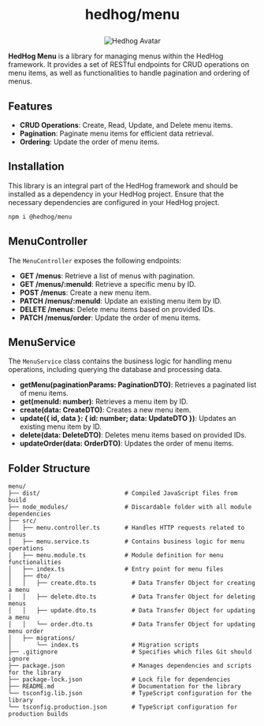 # <p align="center">hedhog/menu</p>

<p align="center">
  <img src="https://avatars.githubusercontent.com/u/177489127?s=200&v=4" alt="Hedhog Avatar" />
</p>

**HedHog Menu** is a library for managing menus within the HedHog framework. It provides a set of RESTful endpoints for CRUD operations on menu items, as well as functionalities to handle pagination and ordering of menus.

## Features

- **CRUD Operations**: Create, Read, Update, and Delete menu items.
- **Pagination**: Paginate menu items for efficient data retrieval.
- **Ordering**: Update the order of menu items.

## Installation

This library is an integral part of the HedHog framework and should be installed as a dependency in your HedHog project. Ensure that the necessary dependencies are configured in your HedHog project.

```bash
npm i @hedhog/menu
```

## MenuController

The `MenuController` exposes the following endpoints:

- **GET /menus**: Retrieve a list of menus with pagination.
- **GET /menus/:menuId**: Retrieve a specific menu by ID.
- **POST /menus**: Create a new menu item.
- **PATCH /menus/:menuId**: Update an existing menu item by ID.
- **DELETE /menus**: Delete menu items based on provided IDs.
- **PATCH /menus/order**: Update the order of menu items.

## MenuService

The `MenuService` class contains the business logic for handling menu operations, including querying the database and processing data.

- **getMenu(paginationParams: PaginationDTO)**: Retrieves a paginated list of menu items.
- **get(menuId: number)**: Retrieves a menu item by ID.
- **create(data: CreateDTO)**: Creates a new menu item.
- **update({ id, data }: { id: number; data: UpdateDTO })**: Updates an existing menu item by ID.
- **delete(data: DeleteDTO)**: Deletes menu items based on provided IDs.
- **updateOrder(data: OrderDTO)**: Updates the order of menu items.

## Folder Structure

```plaintext
menu/
├── dist/                        # Compiled JavaScript files from build
├── node_modules/                # Discardable folder with all module dependencies
├── src/
│   ├── menu.controller.ts       # Handles HTTP requests related to menus
│   ├── menu.service.ts          # Contains business logic for menu operations
│   ├── menu.module.ts           # Module definition for menu functionalities
│   ├── index.ts                 # Entry point for menu files
│   ├── dto/
│   │   ├── create.dto.ts          # Data Transfer Object for creating a menu
│   │   ├── delete.dto.ts          # Data Transfer Object for deleting menus
│   │   ├── update.dto.ts          # Data Transfer Object for updating a menu
│   │   └── order.dto.ts           # Data Transfer Object for updating menu order
│   ├── migrations/
│       └── index.ts               # Migration scripts
├── .gitignore                     # Specifies which files Git should ignore
├── package.json                   # Manages dependencies and scripts for the library
├── package-lock.json              # Lock file for dependencies
├── README.md                      # Documentation for the library
└── tsconfig.lib.json              # TypeScript configuration for the library
└── tsconfig.production.json       # TypeScript configuration for production builds
```
